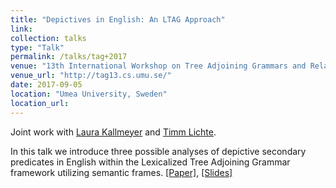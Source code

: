 ```yaml
---
title: "Depictives in English: An LTAG Approach"
link:
collection: talks
type: "Talk"
permalink: /talks/tag+2017
venue: "13th International Workshop on Tree Adjoining Grammars and Related Formalisms (TAG+13)"
venue_url: "http://tag13.cs.umu.se/"
date: 2017-09-05
location: "Umea University, Sweden"
location_url: 
---
```


Joint work with <a href="https://user.phil.hhu.de/kallmeyer/">Laura Kallmeyer</a> and <a href="http://timm-lichte.de/">Timm Lichte</a>.

In this talk we introduce three possible analyses of depictive secondary predicates in English within the Lexicalized Tree Adjoining Grammar framework utilizing semantic frames. <a href="/files/2017_tag+_depictives.pdf">[Paper]</a>, <a href="/files/2017_tag+_depictives_slides.pdf">[Slides]</a>
